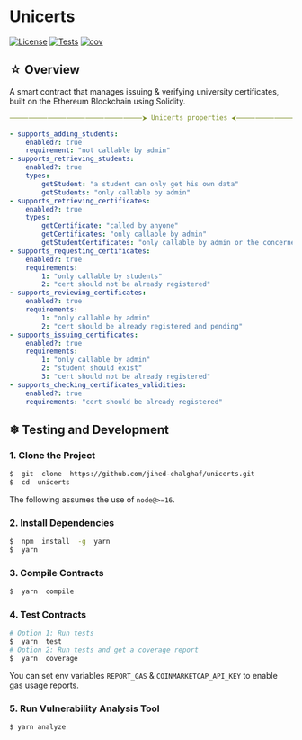 
# Unicerts

[![License][license-image]][license] [![Tests][tests-image]][tests-workflow] [![cov][cov-image]][repo-actions]

[license-image]: https://img.shields.io/badge/license-BSD-green.svg
[license]: https://github.com/jihed-chalghaf/unicerts/blob/master/jihed-chalghaf/LICENSE.md
[tests-image]: https://github.com/jihed-chalghaf/unicerts/workflows/tests/badge.svg
[tests-workflow]: https://github.com/jihed-chalghaf/unicerts/actions/workflows/tests.yml
[cov-image]: https://jihed-chalghaf.github.io/unicerts/badges/coverage.svg
[repo-actions]: https://github.com/jihed-chalghaf/unicerts/actions

## ☆ Overview

A smart contract that manages issuing & verifying university certificates, built on the Ethereum Blockchain using Solidity.

```yaml
⸻⸻⸻⸻⸻⸻⸻⮞ Unicerts properties ⮜⸻⸻⸻⸻⸻⸻⸻

- supports_adding_students:
    enabled?: true
    requirement: "not callable by admin"
- supports_retrieving_students:
    enabled?: true
    types:
        getStudent: "a student can only get his own data"
        getStudents: "only callable by admin"
- supports_retrieving_certificates:
    enabled?: true
    types:
        getCertificate: "called by anyone"
        getCertificates: "only callable by admin"
        getStudentCertificates: "only callable by admin or the concerned student"
- supports_requesting_certificates:
    enabled?: true
    requirements:
        1: "only callable by students"
        2: "cert should not be already registered"
- supports_reviewing_certificates:
    enabled?: true
    requirements:
        1: "only callable by admin"
        2: "cert should be already registered and pending"
- supports_issuing_certificates:
    enabled?: true
    requirements:
        1: "only callable by admin"
        2: "student should exist"
        3: "cert should not be already registered"
- supports_checking_certificates_validities:
    enabled?: true
    requirements: "cert should be already registered"
```

## ❄ Testing and Development

### 1. Clone the Project
```bash
$  git  clone  https://github.com/jihed-chalghaf/unicerts.git
$  cd  unicerts
```

The following assumes the use of `node@>=16`.

### 2. Install Dependencies

```bash
$  npm  install  -g  yarn
$  yarn
```

### 3. Compile Contracts

```bash
$  yarn  compile
```

### 4. Test Contracts

```bash
# Option 1: Run tests
$  yarn  test
# Option 2: Run tests and get a coverage report
$  yarn  coverage
```
You can set env variables `REPORT_GAS` & `COINMARKETCAP_API_KEY` to enable gas usage reports.

### 5. Run Vulnerability Analysis Tool

```bash
$ yarn analyze
```
